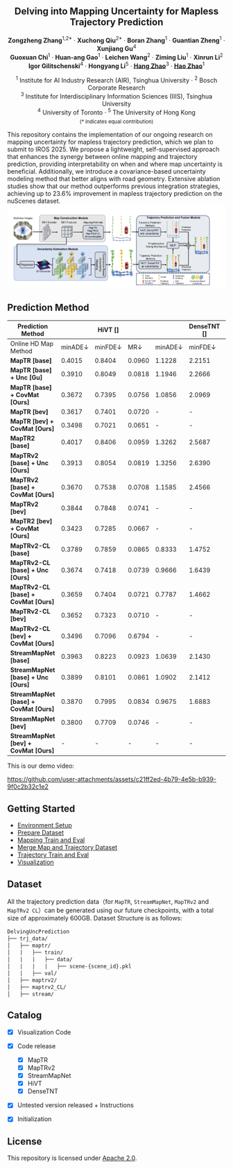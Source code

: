 <div align="center">
<h2>Delving into Mapping Uncertainty for Mapless Trajectory Prediction</h2>

**Zongzheng Zhang**<sup>1,2*</sup> · **Xuchong Qiu**<sup>2*</sup> · **Boran Zhang**<sup>1</sup> · **Guantian Zheng**<sup>1</sup> · **Xunjiang Gu**<sup>4</sup> <br>
**Guoxuan Chi**<sup>1</sup> · **Huan-ang Gao**<sup>1</sup> · **Leichen Wang**<sup>2</sup> · **Ziming Liu**<sup>1</sup> · **Xinrun Li**<sup>2</sup> <br>
**Igor Gilitschenski**<sup>4</sup> · **Hongyang Li**<sup>5</sup> · [**Hang Zhao**](https://hangzhaomit.github.io/)<sup>3</sup> · [**Hao Zhao**](https://sites.google.com/view/fromandto/)<sup>1</sup>

<sup>1</sup> Institute for AI Industry Research (AIR), Tsinghua University · <sup>2</sup> Bosch Corporate Research <br>
<sup>3</sup> Institute for Interdisciplinary Information Sciences (IIIS), Tsinghua University <br>
<sup>4</sup> University of Toronto · <sup>5</sup> The University of Hong Kong <br>
<sub>(* indicates equal contribution)</sub>
</div>

This repository contains the implementation of our ongoing research on mapping uncertainty for mapless trajectory prediction, which we plan to submit to IROS 2025.
We propose a lightweight, self-supervised approach that enhances the synergy between online mapping and trajectory prediction, providing interpretability on when and where map uncertainty is beneficial. Additionally, we introduce a covariance-based uncertainty modeling method that better aligns with road geometry. Extensive ablation studies show that our method outperforms previous integration strategies, achieving up to 23.6% improvement in mapless trajectory prediction on the nuScenes dataset.
![pipeline](assets/overview.png)

## Prediction Method

| Prediction Method |  | HiVT [] |  |  | DenseTNT [] |  |
|----------------------|---------|---------|--------|---------|---------|--------|
| Online HD Map Method | minADE↓ | minFDE↓ | MR↓ | minADE↓ | minFDE↓ | MR↓ |
| **MapTR [base]** | 0.4015 | 0.8404 | 0.0960 | 1.1228 | 2.2151 | 0.3726 |
| **MapTR [base] + Unc [Gu]** | 0.3910 | 0.8049 | 0.0818 | 1.1946 | 2.2666 | 0.3848 |
| **MapTR [base] + CovMat [Ours]** | 0.3672 | 0.7395 | 0.0756 | 1.0856 | 2.0969 | 0.3728 |
| **MapTR [bev]** | 0.3617 | 0.7401 | 0.0720 | - | - | - |
| **MapTR [bev] + CovMat [Ours]** | 0.3498 | 0.7021 | 0.0651 | - | - | - |
| **MapTR2 [base]** | 0.4017 | 0.8406 | 0.0959 | 1.3262 | 2.5687 | 0.4301 |
| **MapTRv2 [base] + Unc [Ours]** | 0.3913 | 0.8054 | 0.0819 | 1.3256 | 2.6390 | 0.4435 |
| **MapTRv2 [base] + CovMat [Ours]** | 0.3670 | 0.7538 | 0.0708 | 1.1585 | 2.4566 | 0.3891 |
| **MapTRv2 [bev]** | 0.3844 | 0.7848 | 0.0741 | - | - | - |
| **MapTR2 [bev] + CovMat [Ours]** | 0.3423 | 0.7285 | 0.0667 | - | - | - |
| **MapTRv2-CL [base]** | 0.3789 | 0.7859 | 0.0865 | 0.8333 | 1.4752 | 0.1719 |
| **MapTRv2-CL [base] + Unc [Ours]** | 0.3674 | 0.7418 | 0.0739 | 0.9666 | 1.6439 | 0.2082 |
| **MapTRv2-CL [base] + CovMat [Ours]** | 0.3659 | 0.7404 | 0.0721 | 0.7787 | 1.4662 | 0.1590 |
| **MapTRv2-CL [bev]** | 0.3652 | 0.7323 | 0.0710 | - | - | - |
| **MapTRv2-CL [bev] + CovMat [Ours]** | 0.3496 | 0.7096 | 0.6794 | - | - | - |
| **StreamMapNet [base]** | 0.3963 | 0.8223 | 0.0923 | 1.0639 | 2.1430 | 0.3412 |
| **StreamMapNet [base] + Unc [Ours]** | 0.3899 | 0.8101 | 0.0861 | 1.0902 | 2.1412 | 0.3261 |
| **StreamMapNet [base] + CovMat [Ours]** | 0.3870 | 0.7995 | 0.0834 | 0.9675 | 1.6883 | 0.2628 |
| **StreamMapNet [bev]** | 0.3800 | 0.7709 | 0.0746 | - | - | - |
| **StreamMapNet [bev] + CovMat [Ours]** | - | - | - | - | - | - |

This is our demo video:

https://github.com/user-attachments/assets/c21ff2ed-4b79-4e5b-b939-9f0c2b32c1e2
## Getting Started
- [Environment Setup](docs/env.md)
- [Prepare Dataset](docs/prepare_dataset.md)
- [Mapping Train and Eval](docs/map.md)
- [Merge Map and Trajectory Dataset](docs/adaptor.md)
- [Trajectory Train and Eval](docs/trj.md)
- [Visualization](docs/visualization.md)

## Dataset

All the trajectory prediction data（for `MapTR`, `StreamMapNet`, `MapTRv2` and `MapTRv2 CL`）can be generated using our future checkpoints, with a total size of approximately 600GB.
Dataset Structure is as follows:
```
DelvingUncPrediction
├── trj_data/
│   ├── maptr/
│   |   ├── train/
│   |   |   ├── data/
│   |   |   |   ├── scene-{scene_id}.pkl
│   |   ├── val/
│   ├── maptrv2/
│   ├── maptrv2_CL/
│   ├── stream/
```

## Catalog

- [x] Visualization Code
- [x] Code release
  - [x] MapTR
  - [x] MapTRv2
  - [x] StreamMapNet
  - [x] HiVT
  - [x] DenseTNT
- [x] Untested version released + Instructions
- [x] Initialization




## License

This repository is licensed under [Apache 2.0](LICENSE).
